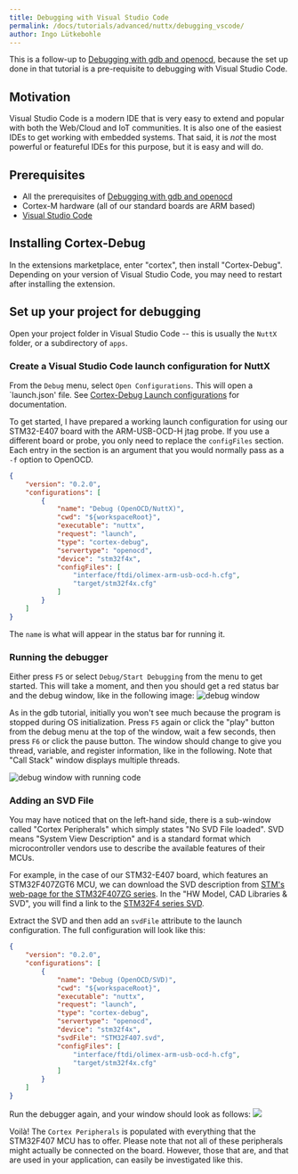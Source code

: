```yaml
---
title: Debugging with Visual Studio Code
permalink: /docs/tutorials/advanced/nuttx/debugging_vscode/
author: Ingo Lütkebohle
---
```


This is a follow-up to [Debugging with gdb and openocd](/docs/tutorials/advanced/debugging_gdb_openocd/), because the set up done in that tutorial is a pre-requisite to debugging with Visual Studio Code.

## Motivation

Visual Studio Code is a modern IDE that is very easy to extend and popular with both the Web/Cloud and IoT communities. It is also one of the easiest IDEs to get working with embedded systems. That said, it is *not* the most powerful or featureful IDEs for this purpose, but it is easy and will do.

## Prerequisites

 * All the prerequisites of [Debugging with gdb and openocd](/docs/tutorials/advanced/debugging_gdb_openocd/)
 * Cortex-M hardware (all of our standard boards are ARM based)
 * [Visual Studio Code](https://code.visualstudio.com/)


## Installing Cortex-Debug

In the extensions marketplace, enter "cortex", then install "Cortex-Debug". Depending on your version of Visual Studio Code, you may need to restart after installing the extension.

## Set up your project for debugging

Open your project folder in Visual Studio Code -- this is usually the `NuttX` folder, or a subdirectory of `apps`.

### Create a Visual Studio Code launch configuration for NuttX

From the `Debug` menu, select `Open Configurations`. This will open a `launch.json' file. See [Cortex-Debug Launch configurations](https://marcelball.ca/projects/cortex-debug/cortex-debug-launch-configurations/) for documentation.

To get started, I have prepared a working launch configuration for using our STM32-E407 board with the ARM-USB-OCD-H jtag probe. If you use a different board or probe, you only need to replace the `configFiles` section. Each entry in the section is an argument that you would normally pass as a `-f` option to OpenOCD.
```json
{
    "version": "0.2.0",
    "configurations": [
        {
            "name": "Debug (OpenOCD/NuttX)",
            "cwd": "${workspaceRoot}",
            "executable": "nuttx",
            "request": "launch",
            "type": "cortex-debug",
            "servertype": "openocd",
            "device": "stm32f4x",
            "configFiles": [
                "interface/ftdi/olimex-arm-usb-ocd-h.cfg",
                "target/stm32f4x.cfg"
            ]
        }
    ]
}
```
The `name` is what will appear in the status bar for running it.

### Running the debugger

Either press `F5` or select `Debug/Start Debugging` from the menu to get started. This will take a moment, and then you should get a red status bar and the debug window, like in the following image:
![debug window](/img/tutorials/debug-vscode.png)

As in the gdb tutorial, initially you won't see much because the program is stopped during OS initialization. Press `F5` again or click the "play" button from the debug menu at the top of the window, wait a few seconds, then press `F6` or click the pause button. The window should change to give you thread, variable, and register information, like in the following. Note that "Call Stack" window displays multiple threads.

![debug window with running code](/img/tutorials/debug-vscode-phyread.png)

### Adding an SVD File

You may have noticed that on the left-hand side, there is a sub-window called "Cortex Peripherals" which simply states "No SVD File loaded". SVD means "System View Description" and is a standard format which microcontroller vendors use to describe the available features of their MCUs.

For example, in the case of our STM32-E407 board, which features an STM32F407ZGT6 MCU, we can download the SVD description from [STM's web-page for the STM32F407ZG series](https://www.st.com/en/microcontrollers-microprocessors/stm32f407zg.html). In the "HW Model, CAD Libraries & SVD", you will find a link to the [STM32F4 series SVD](https://www.st.com/resource/en/svd/stm32f4_svd.zip).

Extract the SVD and then add an `svdFile` attribute to the launch configuration. The full configuration will look like this:

```json
{
    "version": "0.2.0",
    "configurations": [
        {
            "name": "Debug (OpenOCD/SVD)",
            "cwd": "${workspaceRoot}",
            "executable": "nuttx",
            "request": "launch",
            "type": "cortex-debug",
            "servertype": "openocd",
            "device": "stm32f4x",
            "svdFile": "STM32F407.svd",
            "configFiles": [
                "interface/ftdi/olimex-arm-usb-ocd-h.cfg",
                "target/stm32f4x.cfg"
            ]
        }
    ]
}
```

Run the debugger again, and your window should look as follows:
![](/img/tutorials/debug-vscode-svd.png)

Voilà! The `Cortex Peripherals` is populated with everything that the STM32F407 MCU has to offer. Please note that not all of these peripherals might actually be connected on the board. However, those that are, and that are used in your application, can easily be investigated like this.
